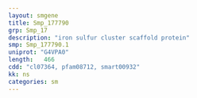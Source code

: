 ```yaml
---
layout: smgene
title: Smp_177790
grp: Smp_17
description: "iron sulfur cluster scaffold protein"
smp: Smp_177790.1
uniprot: "G4VPA0"
length:   466
cdd: "cl07364, pfam08712, smart00932"
kk: ns
categories: sm
---
```

